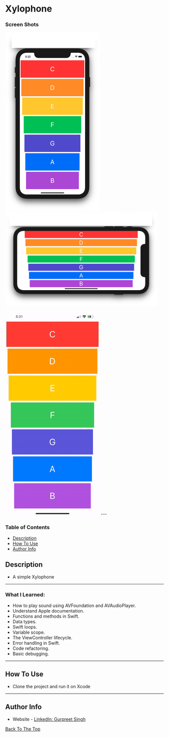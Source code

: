 # Xylophone
### Screen Shots

<img src="Github-Images/Img2.png" width="300"><img src="Github-Images/Img1.png" height="300">

<img src="Github-Images/Img3.gif" width="300">
---

### Table of Contents

- [Description](#description)
- [How To Use](#how-to-use)
- [Author Info](#author-info)

## Description

- A simple Xylophone

---

### What I Learned:

- How to play sound using AVFoundation and AVAudioPlayer.
- Understand Apple documentation.
- Functions and methods in Swift.
- Data types.
- Swift loops.
- Variable scope.
- The ViewController lifecycle.
- Error handling in Swift.
- Code refactoring.
- Basic debugging.

---

## How To Use

- Clone the project and run it on Xcode
---

## Author Info
- Website - [LinkedIn: Gurpreet Singh](https://www.linkedin.com/in/gurpreet-singh-a2651b107/)

[Back To The Top](#Xylophone)
